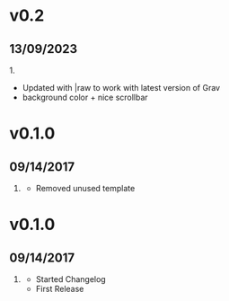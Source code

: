 # v0.2
## 13/09/2023
1.[](#new)
  * Updated with |raw to work with latest version of Grav
  * background color + nice scrollbar 

# v0.1.0
## 09/14/2017
1. [](#new)
    * Removed unused template 

# v0.1.0
## 09/14/2017

1. [](#new)
    * Started Changelog
    * First Release

